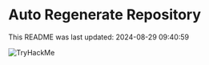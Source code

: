 # Auto Regenerate Repository

This README was last updated: 2024-08-29 09:40:59

 ![TryHackMe](https://tryhackme.com/badge/533634)